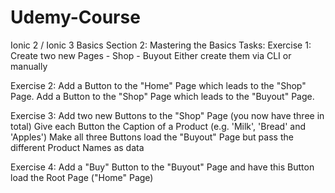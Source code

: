 # Udemy-Course
Ionic 2 / Ionic 3 Basics
Section 2: Mastering the Basics
Tasks:
Exercise 1:
	Create two new Pages
		- Shop
		- Buyout
	Either create them via CLI or manually
	
Exercise 2:
	Add a Button to the "Home" Page which leads to the "Shop" Page.
	Add a Button to the "Shop" Page which leads to the "Buyout" Page.

Exercise 3:
	Add two new Buttons to the "Shop" Page (you now have three in total)
	Give each Button the Caption of a Product (e.g. 'Milk', 'Bread' and 'Apples')
	Make all three Buttons load the "Buyout" Page but pass the different Product
	Names as data
	
Exercise 4:
	Add a "Buy" Button to the "Buyout" Page and have this Button load the Root Page ("Home" Page)